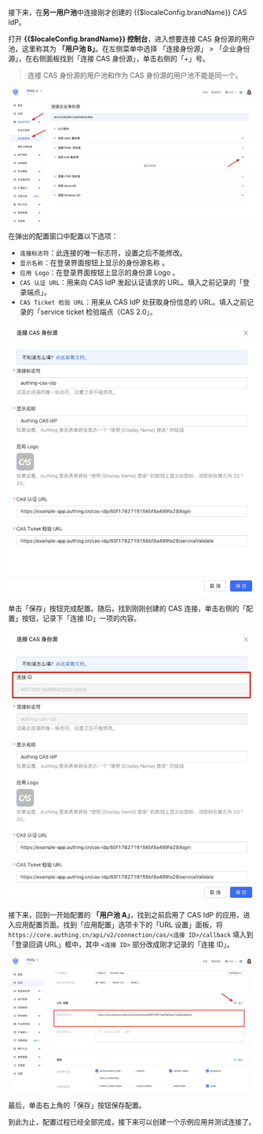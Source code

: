 <IntegrationDetailCard :title="`在 ${$localeConfig.brandName} 中连接 CAS IdP`">

接下来，在**另一用户池**中连接刚才创建的 {{$localeConfig.brandName}} CAS IdP。

打开 **{{$localeConfig.brandName}} 控制台**，进入想要连接 CAS 身份源的用户池，这里称其为 **「用户池 B」**。在左侧菜单中选择 「连接身份源」 > 「企业身份源」，在右侧面板找到「连接 CAS 身份源」，单击右侧的「+」号。

> 连接 CAS 身份源的用户池和作为 CAS 身份源的用户池不能是同一个。

<img src="../../images/connections/cas/3.jpg" class="md-img-padding" />

在弹出的配置窗口中配置以下选项：
- `连接标志符`：此连接的唯一标志符，设置之后不能修改。
- `显示名称`：在登录界面按钮上显示的身份源名称 。
- `应用 Logo`：在登录界面按钮上显示的身份源 Logo 。
- `CAS 认证 URL`：用来向 CAS IdP 发起认证请求的 URL。填入之前记录的「登录端点」。
- `CAS Ticket 检验 URL`：用来从 CAS IdP 处获取身份信息的 URL。填入之前记录的「service ticket 检验端点（CAS 2.0」。

<img src="../../images/connections/cas/4.jpg" class="md-img-padding" />

单击「保存」按钮完成配置。随后，找到刚刚创建的 CAS 连接，单击右侧的「配置」按钮，记录下「连接 ID」一项的内容。

<img src="../../images/connections/cas/5.jpg" class="md-img-padding" />

接下来，回到一开始配置的 **「用户池 A」**，找到之前启用了 CAS IdP 的应用，进入应用配置页面。找到「应用配置」选项卡下的「URL 设置」面板，将 `https://core.authing.cn/api/v2/connection/cas/<连接 ID>/callback` 填入到 「登录回调 URL」框中，其中 `<连接 ID>` 部分改成刚才记录的「连接 ID」。

<img src="../../images/connections/cas/6.jpg" class="md-img-padding" />

最后，单击右上角的「保存」按钮保存配置。

到此为止，配置过程已经全部完成，接下来可以创建一个示例应用并测试连接了。

</IntegrationDetailCard>